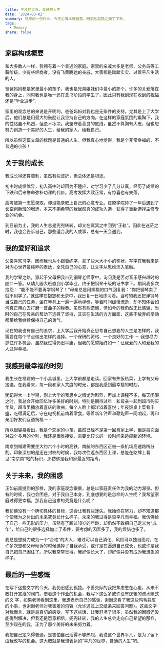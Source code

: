 ```yaml
---
title: 平凡的世界，普通的人生
date: '2024-03-02'
summary: 马原的一份作业，今天心情本就低落，眼泪也就随之滴了下来。
tags:
  - Memory
share: false
---
```


## **家庭构成概要**

和大多数人一样，我拥有着一个普通的家庭。家里的亲戚大多是老师、公务员等工薪阶级，少有些经商者。没有飞黄腾达的亲戚，大家都是踏踏实实、过着平凡生活的人。

爸爸妈妈都是家里最小的孩子，我也是兄弟姐妹们中最小的那个，许多的关爱落在我的身上，同时我也是唯一还在念书阶段的学生了，因此只有我到现在收到的祝福还是“学业进步”。

家里的观念总的来说是开明的，爸爸妈妈对我也是无条件的支持，尤其是上了大学后，他们总是用最大的鼓励让我坚持自己的方向。在这样的家庭氛围的熏陶下，我的性格虽不热烈，但绝不冰凉。我坚守着善良的底线，虽然不算胸有大志，但也想努力创造一个美好的人生，给我的家人，给我自己。

所以虽然这篇文章的标题是普通的人生，但我真心地觉得，我是个非常幸福的、不普通的小孩！

## **关于我的成长**

我成长得还算顺利，虽然有些波折，但总体还是坦途。

初中时成绩优异，初入高中时却因为不适应，对学习少了几分认真，经历了成绩的下跌和后来拼命弥补功课的代价。高考发挥大致正常，有惊喜也有失落。

高考被第一志愿录取，却没能录取上自己的心意专业。在原学院待了一年后遇到了长空创新班的增选，本来不抱希望的我居然真的成功入选，获得了重新选择主修专业的机会。

到目前为止，我的人生总是兜兜转转，却又在冥冥之中回到“正轨”。因此在迷茫之时，我也会告诉自己，那些适合我的人或事，总有一天会遇到。

## **我的爱好和追求**

父亲喜欢习字，因而我也从小跟着练字，拿了些大大小小的奖状，写字在我看来是对内心世界最纯粹的表达，全凭自己的心意，让文字从思维流入笔触。

我的学琴之路，源起于父母把我带到钢琴老师家中，询问我是否对音乐感兴趣时的随口一答。从幼儿园大班直到小学毕业，终于把钢琴十级的证书拿下。期间我多次抱怨：   “能不能不要再学钢琴了！”母亲总是用揶揄的口气回复我：“你把钢琴卖了就不用学了。”就这样在抱怨和无奈中，我日复一日地练习着。当时的我还把弹钢琴当成自己的任务，坐在琴凳上一遍一遍地弹奏，等着时间缓慢流逝，却不知体会如何真正用心去打磨一首曲子的弹奏。虽然有些遗憾，但如今的我仍然无比感谢，当时的自己在母亲的帮助下选择了坚持，其实在生活的方方面面，这些不放弃的举动都带给我继续保持自己的勇气。

现在的我也有自己的追求，上大学后我开始真正思考自己想要的人生是怎样的，我需要在每个节点做出怎样的选择。一个保研的资格、一个良好的工作······我想尽力抓住许多机会，虽然我过得仍旧平庸，但我的愿望始终如一：让我爱的人和爱我的人过得幸福。

## **我感到最幸福的时刻**

我生长在福建的一个小县城里，上大学前都是走读。回家有热饭热菜，上学有父母接送。在我看来，每一段和家人共度的时光，都是我感到最幸福的时刻。

犹记得大一上学期，刚上大学的我思乡之情尤为剧烈，再加上课程不多，每天闲暇之时，我总会开始回忆许多美好的时刻。特别是期待过年：和母亲一起到超市购买年货，超市里播放着喜庆的歌曲，每个人脸上都洋溢着喜悦；年夜饭桌上菜肴丰盛，吃得满足后，守在电视机前啃着零食，等着新年钟声和鞭炮声一同响起，再和亲朋好友们互道祝福······

所以很容易看出，我是个恋家的小孩。虽然已经不是第一回离家上学，但是每次面对四个多月的分别，我还是很难接受，需要比较长的一段时间来适应新的环境。

南京到福建需要坐大约六个小时的高铁，南航的东西区正被一条机场高速路所分割。印象深刻的是还在封校的时候，我每次往返东西区上课，总能在路牌上看见“南京南”站的标识，那仿佛是我和家最近的距离。

## **关于未来，我的困惑**

正如前面提到的那样，我的家庭观念很重，总是以家庭责任作为我的动力源泉。但有的时候，我也会困惑，对于我自己本身，到底想要的是怎样的人生呢？我希望家庭过得更幸福，那我自己追求的究竟是什么呢？

我仿佛没有一个确切具体的目标，这会让我有些迷失。我始终在努力，却不知道那个使我为之付出的未来究竟长什么样子，未来的我过得是否平凡而幸福。我仿佛给了自己一些无形的压力，虽然有了超过18岁的年龄，却仍然不敢把自己定义为“成年”，给自己的很多选择加上了条件，要考虑的因素多了，我的烦恼也多了。

我总是想努力成为一个“合格”的大人，难过可以自己消化、风险可以独自面对，在许多次想和父母倾诉的时候选择了自我承受，或许是在逼迫自己成长，也或许是我自己把自己困住了。所以我常常觉得，我好像长大了，却好像并没有成为我想象的样子。

## **最后的一些感慨**

在写下这些文字的今天，我仍旧感到孤独。不善交际的我把焦虑憋在心里，从来不敢打开宣泄的阀门。借着这个作业的机会，我写下这么多或许没有逻辑的流水账式的文   字，如果老师看到这里，我想表示自己的感谢，谢谢您看了我这些鸡毛蒜皮的小事，也谢谢老师对我害羞的包容（允许通过上交纸条来回答问题）。这些文字对我而言，就是最真切的感受，写下这些话，让我舒坦了很多，虽然我的困惑还没能得到解决，但我还是愿意相信，兜兜转转，我的人生总会走向自己希望的那样，至少现在的我，正为了那个美好的未来努力着。

我把自己定义得普通，是害怕自己活得不够热烈，我说这个世界平凡，是为了留下由我改写的机会。这大概就是我想表达的“平凡的世界，普通的人生”吧。